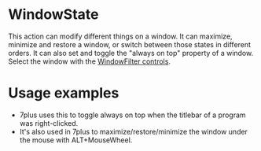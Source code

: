 # WindowState #
This action can modify different things on a window. It can maximize, minimize and restore a window, or switch between those states in different orders. It can also set and toggle the "always on top" property of a window. Select the window with the [WindowFilter controls](docsActionsWindowFilter.md).

# Usage examples #
  * 7plus uses this to toggle always on top when the titlebar of a program was right-clicked.
  * It's also used in 7plus to maximize/restore/minimize the window under the mouse with ALT+MouseWheel.